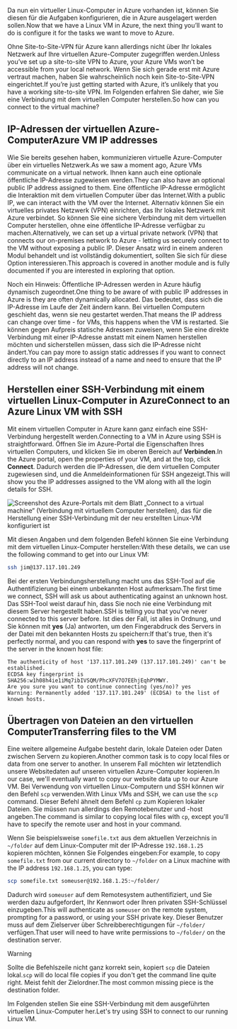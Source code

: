 <span data-ttu-id="57900-101">Da nun ein virtueller Linux-Computer in Azure vorhanden ist, können Sie diesen für die Aufgaben konfigurieren, die in Azure ausgelagert werden sollen.</span><span class="sxs-lookup"><span data-stu-id="57900-101">Now that we have a Linux VM in Azure, the next thing you’ll want to do is configure it for the tasks we want to move to Azure.</span></span>

<span data-ttu-id="57900-102">Ohne Site-to-Site-VPN für Azure kann allerdings nicht über Ihr lokales Netzwerk auf Ihre virtuellen Azure-Computer zugegriffen werden.</span><span class="sxs-lookup"><span data-stu-id="57900-102">Unless you’ve set up a site-to-site VPN to Azure, your Azure VMs won’t be accessible from your local network.</span></span> <span data-ttu-id="57900-103">Wenn Sie sich gerade erst mit Azure vertraut machen, haben Sie wahrscheinlich noch kein Site-to-Site-VPN eingerichtet.</span><span class="sxs-lookup"><span data-stu-id="57900-103">If you’re just getting started with Azure, it’s unlikely that you have a working site-to-site VPN.</span></span> <span data-ttu-id="57900-104">Im Folgenden erfahren Sie daher, wie Sie eine Verbindung mit dem virtuellen Computer herstellen.</span><span class="sxs-lookup"><span data-stu-id="57900-104">So how can you connect to the virtual machine?</span></span>

## <a name="azure-vm-ip-addresses"></a><span data-ttu-id="57900-105">IP-Adressen der virtuellen Azure-Computer</span><span class="sxs-lookup"><span data-stu-id="57900-105">Azure VM IP addresses</span></span>

<span data-ttu-id="57900-106">Wie Sie bereits gesehen haben, kommunizieren virtuelle Azure-Computer über ein virtuelles Netzwerk.</span><span class="sxs-lookup"><span data-stu-id="57900-106">As we saw a moment ago, Azure VMs communicate on a virtual network.</span></span> <span data-ttu-id="57900-107">Ihnen kann auch eine optionale öffentliche IP-Adresse zugewiesen werden.</span><span class="sxs-lookup"><span data-stu-id="57900-107">They can also have an optional public IP address assigned to them.</span></span> <span data-ttu-id="57900-108">Eine öffentliche IP-Adresse ermöglicht die Interaktion mit dem virtuellen Computer über das Internet.</span><span class="sxs-lookup"><span data-stu-id="57900-108">With a public IP, we can interact with the VM over the Internet.</span></span> <span data-ttu-id="57900-109">Alternativ können Sie ein virtuelles privates Netzwerk (VPN) einrichten, das Ihr lokales Netzwerk mit Azure verbindet. So können Sie eine sichere Verbindung mit dem virtuellen Computer herstellen, ohne eine öffentliche IP-Adresse verfügbar zu machen.</span><span class="sxs-lookup"><span data-stu-id="57900-109">Alternatively, we can set up a virtual private network (VPN) that connects our on-premises network to Azure - letting us securely connect to the VM without exposing a public IP.</span></span> <span data-ttu-id="57900-110">Dieser Ansatz wird in einem anderen Modul behandelt und ist vollständig dokumentiert, sollten Sie sich für diese Option interessieren.</span><span class="sxs-lookup"><span data-stu-id="57900-110">This approach is covered in another module and is fully documented if you are interested in exploring that option.</span></span>

<span data-ttu-id="57900-111">Noch ein Hinweis: Öffentliche IP-Adressen werden in Azure häufig dynamisch zugeordnet.</span><span class="sxs-lookup"><span data-stu-id="57900-111">One thing to be aware of with public IP addresses in Azure is they are often dynamically allocated.</span></span> <span data-ttu-id="57900-112">Das bedeutet, dass sich die IP-Adresse im Laufe der Zeit ändern kann. Bei virtuellen Computern geschieht das, wenn sie neu gestartet werden.</span><span class="sxs-lookup"><span data-stu-id="57900-112">That means the IP address can change over time - for VMs, this happens when the VM is restarted.</span></span> <span data-ttu-id="57900-113">Sie können gegen Aufpreis statische Adressen zuweisen, wenn Sie eine direkte Verbindung mit einer IP-Adresse anstatt mit einem Namen herstellen möchten und sicherstellen müssen, dass sich die IP-Adresse nicht ändert.</span><span class="sxs-lookup"><span data-stu-id="57900-113">You can pay more to assign static addresses if you want to connect directly to an IP address instead of a name and need to ensure that the IP address will not change.</span></span>

## <a name="connect-to-an-azure-linux-vm-with-ssh"></a><span data-ttu-id="57900-114">Herstellen einer SSH-Verbindung mit einem virtuellen Linux-Computer in Azure</span><span class="sxs-lookup"><span data-stu-id="57900-114">Connect to an Azure Linux VM with SSH</span></span>

<span data-ttu-id="57900-115">Mit einem virtuellen Computer in Azure kann ganz einfach eine SSH-Verbindung hergestellt werden.</span><span class="sxs-lookup"><span data-stu-id="57900-115">Connecting to a VM in Azure using SSH is straightforward.</span></span> <span data-ttu-id="57900-116">Öffnen Sie im Azure-Portal die Eigenschaften Ihres virtuellen Computers, und klicken Sie im oberen Bereich auf **Verbinden**.</span><span class="sxs-lookup"><span data-stu-id="57900-116">In the Azure portal, open the properties of your VM, and at the top, click **Connect**.</span></span> <span data-ttu-id="57900-117">Dadurch werden die IP-Adressen, die dem virtuellen Computer zugewiesen sind, und die Anmeldeinformationen für SSH angezeigt.</span><span class="sxs-lookup"><span data-stu-id="57900-117">This will show you the IP addresses assigned to the VM along with all the login details for SSH.</span></span> 

![Screenshot des Azure-Portals mit dem Blatt „Connect to a virtual machine“ (Verbindung mit virtuellem Computer herstellen), das für die Herstellung einer SSH-Verbindung mit der neu erstellten Linux-VM konfiguriert ist](../media/5-connect-ssh.png)

<span data-ttu-id="57900-119">Mit diesen Angaben und dem folgenden Befehl können Sie eine Verbindung mit dem virtuellen Linux-Computer herstellen:</span><span class="sxs-lookup"><span data-stu-id="57900-119">With these details, we can use the following command to get into our Linux VM:</span></span>

```bash
ssh jim@137.117.101.249
```

<span data-ttu-id="57900-120">Bei der ersten Verbindungsherstellung macht uns das SSH-Tool auf die Authentifizierung bei einem unbekannten Host aufmerksam.</span><span class="sxs-lookup"><span data-stu-id="57900-120">The first time we connect, SSH will ask us about authenticating against an unknown host.</span></span> <span data-ttu-id="57900-121">Das SSH-Tool weist darauf hin, dass Sie noch nie eine Verbindung mit diesem Server hergestellt haben.</span><span class="sxs-lookup"><span data-stu-id="57900-121">SSH is telling you that you've never connected to this server before.</span></span> <span data-ttu-id="57900-122">Ist dies der Fall, ist alles in Ordnung, und Sie können mit **yes** (Ja) antworten, um den Fingerabdruck des Servers in der Datei mit den bekannten Hosts zu speichern:</span><span class="sxs-lookup"><span data-stu-id="57900-122">If that's true, then it's perfectly normal, and you can respond with **yes** to save the fingerprint of the server in the known host file:</span></span>

```output
The authenticity of host '137.117.101.249 (137.117.101.249)' can't be established.
ECDSA key fingerprint is SHA256:w1h08h4ie1iMq7ibIVSQM/PhcXFV7O7EEhjEqhPYMWY.
Are you sure you want to continue connecting (yes/no)? yes
Warning: Permanently added '137.117.101.249' (ECDSA) to the list of known hosts.
```

## <a name="transferring-files-to-the-vm"></a><span data-ttu-id="57900-123">Übertragen von Dateien an den virtuellen Computer</span><span class="sxs-lookup"><span data-stu-id="57900-123">Transferring files to the VM</span></span>

<span data-ttu-id="57900-124">Eine weitere allgemeine Aufgabe besteht darin, lokale Dateien oder Daten zwischen Servern zu kopieren.</span><span class="sxs-lookup"><span data-stu-id="57900-124">Another common task is to copy local files or data from one server to another.</span></span> <span data-ttu-id="57900-125">In unserem Fall möchten wir letztendlich unsere Websitedaten auf unseren virtuellen Azure-Computer kopieren.</span><span class="sxs-lookup"><span data-stu-id="57900-125">In our case, we'll eventually want to copy our website data up to our Azure VM.</span></span> <span data-ttu-id="57900-126">Bei Verwendung von virtuellen Linux-Computern und SSH können wir den Befehl `scp` verwenden.</span><span class="sxs-lookup"><span data-stu-id="57900-126">With Linux VMs and SSH, we can use the `scp` command.</span></span> <span data-ttu-id="57900-127">Dieser Befehl ähnelt dem Befehl `cp` zum Kopieren lokaler Dateien. Sie müssen nun allerdings den Remotebenutzer und -host angeben.</span><span class="sxs-lookup"><span data-stu-id="57900-127">The command is similar to copying local files with `cp`, except you'll have to specify the remote user and host in your command.</span></span>

<span data-ttu-id="57900-128">Wenn Sie beispielsweise `somefile.txt` aus dem aktuellen Verzeichnis in `~/folder` auf dem Linux-Computer mit der IP-Adresse `192.168.1.25` kopieren möchten, können Sie Folgendes eingeben:</span><span class="sxs-lookup"><span data-stu-id="57900-128">For example, to copy `somefile.txt` from our current directory to `~/folder` on a Linux machine with the IP address `192.168.1.25`, you can type:</span></span>

```bash
scp somefile.txt someuser@192.168.1.25:~/folder/
```

<span data-ttu-id="57900-129">Dadurch wird `someuser` auf dem Remotesystem authentifiziert, und Sie werden dazu aufgefordert, Ihr Kennwort oder Ihren privaten SSH-Schlüssel einzugeben.</span><span class="sxs-lookup"><span data-stu-id="57900-129">This will authenticate as `someuser` on the remote system, prompting for a password, or using your SSH private key.</span></span> <span data-ttu-id="57900-130">Dieser Benutzer muss auf dem Zielserver über Schreibberechtigungen für `~/folder/` verfügen.</span><span class="sxs-lookup"><span data-stu-id="57900-130">That user will need to have write permissions to `~/folder/` on the destination server.</span></span>

> [!WARNING]
> <span data-ttu-id="57900-131">Sollte die Befehlszeile nicht ganz korrekt sein, kopiert `scp` die Dateien lokal.</span><span class="sxs-lookup"><span data-stu-id="57900-131">`scp` will do local file copies if you don't get the command line quite right.</span></span> <span data-ttu-id="57900-132">Meist fehlt der Zielordner.</span><span class="sxs-lookup"><span data-stu-id="57900-132">The most common missing piece is the destination folder.</span></span>

<span data-ttu-id="57900-133">Im Folgenden stellen Sie eine SSH-Verbindung mit dem ausgeführten virtuellen Linux-Computer her.</span><span class="sxs-lookup"><span data-stu-id="57900-133">Let's try using SSH to connect to our running Linux VM.</span></span>